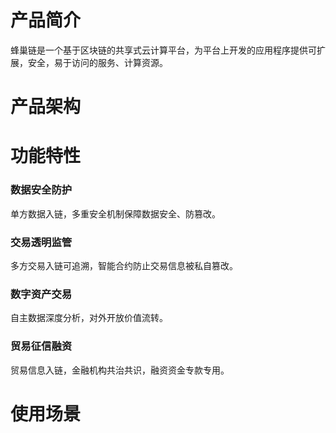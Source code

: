 # 产品简介
蜂巢链是一个基于区块链的共享式云计算平台，为平台上开发的应用程序提供可扩展，安全，易于访问的服务、计算资源。

# 产品架构

# 功能特性

### 数据安全防护
单方数据入链，多重安全机制保障数据安全、防篡改。

### 交易透明监管
多方交易入链可追溯，智能合约防止交易信息被私自篡改。
### 数字资产交易
自主数据深度分析，对外开放价值流转。
### 贸易征信融资
贸易信息入链，金融机构共治共识，融资资金专款专用。

# 使用场景
